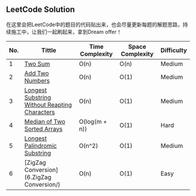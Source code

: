 LeetCode Solution
---
在这里会把LeetCode中的题目的代码贴出来，也会尽量更新每题的解题思路，持续施工中，让我们一起刷起来，拿到Dream offer！

| **No.** | **Tittle** | **Time Complexity** | **Space Complexity** | **Difficulty** |
|---------|-------------|---------------------|----------------------|----------------|
|1|[Two Sum][1]|O(n)|O(n)|Medium|
|2|[Add Two Numbers][2]|O(n)|O(1)|Medium|
|3|[Longest Substring Without Reapting Characters][3]|O(n)|O(1)|Medium|
|4|[Median of Two Sorted Arrays][4]|O(log(m + n))|O(1)|Hard|
|5|[Longest Palindromic Substring][5]|O(n^2)|O(1)|Medium|
|6|[ZigZag Conversion](6.ZigZag Conversion/)|O(n)|O(1)|Easy|

[1]: https://leetcode.com/problems/two-sum/
[2]: https://leetcode.com/problems/add-two-numbers/
[3]: https://leetcode.com/problems/longest-substring-without-repeating-characters/
[4]: https://leetcode.com/problems/median-of-two-sorted-arrays/
[5]: https://leetcode.com/problems/longest-palindromic-substring/